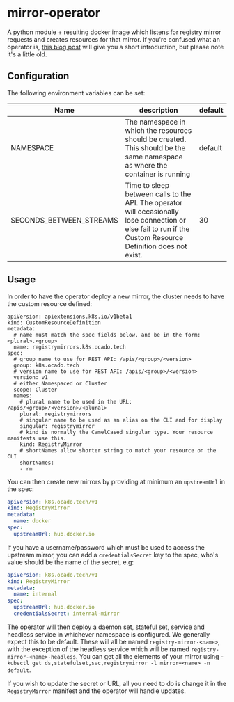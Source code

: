 # mirror-operator
A python module + resulting docker image which listens for registry mirror requests and creates resources for that mirror. 
If you're confused what an operator is, [this blog post][operators] will give you a short introduction, but please note it's a little old.

## Configuration
The following environment variables can be set:

Name | description | default 
--- | --- | --- 
NAMESPACE | The namespace in which the resources should be created. This should be the same namespace as where the container is running | default 
SECONDS_BETWEEN_STREAMS | Time to sleep between calls to the API. The operator will occasionally lose connection or else fail to run if the Custom Resource Definition does not exist. | 30

## Usage
In order to have the operator deploy a new mirror, the cluster needs to have the custom resource defined:
```
apiVersion: apiextensions.k8s.io/v1beta1
kind: CustomResourceDefinition
metadata:
  # name must match the spec fields below, and be in the form: <plural>.<group>
  name: registrymirrors.k8s.ocado.tech
spec:
  # group name to use for REST API: /apis/<group>/<version>
  group: k8s.ocado.tech
  # version name to use for REST API: /apis/<group>/<version>
  version: v1
  # either Namespaced or Cluster
  scope: Cluster
  names:
    # plural name to be used in the URL: /apis/<group>/<version>/<plural>
    plural: registrymirrors
    # singular name to be used as an alias on the CLI and for display
    singular: registrymirror
    # kind is normally the CamelCased singular type. Your resource manifests use this.
    kind: RegistryMirror
    # shortNames allow shorter string to match your resource on the CLI
    shortNames:
    - rm

```

You can then create new mirrors by providing at minimum an `upstreamUrl` in the spec:
```yaml
apiVersion: k8s.ocado.tech/v1
kind: RegistryMirror
metadata:
  name: docker
spec:
  upstreamUrl: hub.docker.io
```

If you have a username/password which must be used to access the upstream mirror, you can add a `credentialsSecret` key to the spec, who's value should
be the name of the secret, e.g:
```yaml
apiVersion: k8s.ocado.tech/v1
kind: RegistryMirror
metadata:
  name: internal
spec:
  upstreamUrl: hub.docker.io
  credentialsSecret: internal-mirror
```

The operator will then deploy a daemon set, stateful set, service and headless service in whichever namespace is configured. We generally expect this to be default. These will all be named `registry-mirror-<name>`, with the exception of the headless service which will be named `registry-mirror-<name>-headless`.
You can get all the elements of your mirror using - `kubectl get ds,statefulset,svc,registrymirror -l mirror=<name> -n default`.

If you wish to update the secret or URL, all you need to do is change it in the `RegistryMirror` manifest and the operator will handle updates. 

[operators]: https://coreos.com/blog/introducing-operators.html
